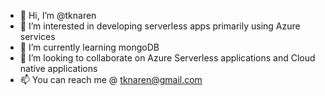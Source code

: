 - 👋 Hi, I’m @tknaren
- 👀 I’m interested in developing serverless apps primarily using Azure services 
- 🌱 I’m currently learning mongoDB 
- 💞️ I’m looking to collaborate on Azure Serverless applications and Cloud native applications
- 📫 You can reach me @ tknaren@gmail.com

<!---
tknaren/tknaren is a ✨ special ✨ repository because its `README.md` (this file) appears on your GitHub profile.
You can click the Preview link to take a look at your changes.
--->
